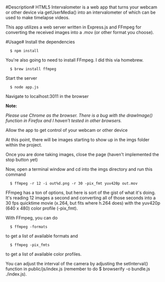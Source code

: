 #Description#
HTML5 Intervalometer is a web app that turns your webcam or other device via getUserMedia() into an intervalometer of which can be used to make timelapse videos.

This app utilizes a web server written in Express.js and FFmpeg for converting the received images into a .mov (or other format you choose). 

#Usage#
Install the dependencies

````
  $ npm install
````

You're also going to need to install FFmpeg. I did this via homebrew.
````
  $ brew install ffmpeg
````

Start the server

````
  $ node app.js  
````

Navigate to localhost:3011 in the browser

**Note:**

*Please use Chrome as the browser. There is a bug with the drawImage() function in Firefox and I haven't tested in other browsers.*

Allow the app to get control of your webcam or other device

At this point, there will be images starting to show up in the imgs folder within the project.

Once you are done taking images, close the page (haven't implemented the stop button yet)

Now, open a terminal window and cd into the imgs directory and run this command

````
  $ ffmpeg -r 12 -i out%d.png -r 30 -pix_fmt yuv420p out.mov
````

FFmpeg has a ton of options, but here is sort of the gist of what it's doing. It's reading 12 images a second and converting all of those seconds into a 30 fps quicktime movie (x.264, but fits where h.264 does) with the yuv420p (640 x 480) color profile (-pix_fmt). 

With FFmpeg, you can do
````
  $ ffmpeg -formats
````
to get a list of available formats and
````
  $ ffmpeg -pix_fmts
````
to get a list of available color profiles.

You can adjust the interval of the camera by adjusting the setInterval() function in public/js/index.js (remember to do $ browserify -o bundle.js ./index.js).

